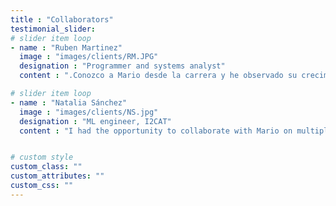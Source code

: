 ```yaml
---
title : "Collaborators"
testimonial_slider:
# slider item loop
- name : "Ruben Martinez"
  image : "images/clients/RM.JPG"
  designation : "Programmer and systems analyst"
  content : ".Conozco a Mario desde la carrera y he observado su crecimiento a lo largo de los años. Destaca por su habilidad para sacar lo mejor de las personas en el trabajo en equipo, lo que lo convierte en un excelente líder y compañero en proyectos profesionales. Es altamente responsable y resuelve problemas de manera innovadora. Además, es un gran profesional con calidez humana, y su apoyo y conocimiento son invaluables en el entorno profesional."        

# slider item loop
- name : "Natalia Sánchez"
  image : "images/clients/NS.jpg"
  designation : "ML engineer, I2CAT"
  content : "I had the opportunity to collaborate with Mario on multiple research projects. Mario's contributions were exceptional, demonstrating strong analytical skills and the ability to grasp complex concepts.Mario's dedication, intelligence, and commitment to excellence make him an outstanding candidate for any professional endeavor."


# custom style
custom_class: ""
custom_attributes: ""
custom_css: ""
---
```

